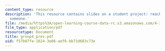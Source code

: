 ```yaml
---
content_type: resource
description: 'This resource contains slides on a student project: reach out and map
  someone.'
file: /media/https%3A/open-learning-course-data-rc.s3.amazonaws.com/4-303-the-production-of-space-art-architecture-and-urbanism-in-dialogue-fall-2006/f57b07fe16243e86aef6bb71d683c73e_group4_pres.pdf
file_type: application/pdf
resourcetype: Document
title: group4_pres.pdf
uid: f57b07fe-1624-3e86-aef6-bb71d683c73e
---
```

